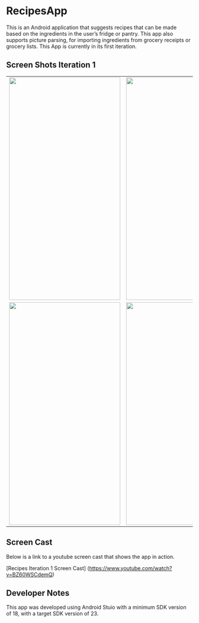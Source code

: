 # RecipesApp
This is an Android application that suggests recipes that can be made based on the ingredients in the user’s fridge or pantry.
This app also supports picture parsing, for importing ingredients from grocery receipts or grocery lists.
This App is currently in its first iteration. 

## Screen Shots Iteration 1
<table class="tg">
<tr>
    <td class="tg-031e"><img src="https://cloud.githubusercontent.com/assets/6146961/12067503/ad4df1b8-afc8-11e5-85e8-76db05c7e7e9.png" width=300px height=600px></td>
    <td class="tg-031e"><img src="https://cloud.githubusercontent.com/assets/6146961/12067505/ad518f26-afc8-11e5-8e0d-1430dc4d06d6.png" width=300px height=600px></td>
  </tr>
  <tr>
    <td class="tg-031e"><img src="https://cloud.githubusercontent.com/assets/6146961/12067504/ad515cae-afc8-11e5-8fd0-9934eedd89f7.png" width=300px height=600px></td>
    <td class="tg-031e"><img src="https://cloud.githubusercontent.com/assets/6146961/12067502/ad4ba912-afc8-11e5-8101-438a2bb23693.png" width=300px height=600px></td>
  </tr>
</table>

## Screen Cast
Below is a link to a youtube screen cast that shows the app in action.

[Recipes Iteration 1 Screen Cast] (https://www.youtube.com/watch?v=BZ60WSCdemQ)

## Developer Notes
This app was developed using Android Stuio with a minimum SDK 
version of 18, with a target SDK version of 23.
